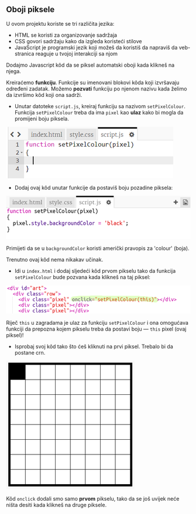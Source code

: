 ## Oboji piksele

U ovom projektu koriste se tri različita jezika:

+ HTML se koristi za organizovanje sadržaja
+ CSS govori sadržaju kako da izgleda koristeći stilove
+ JavaScript je programski jezik koji možeš da koristiš da napraviš da veb-stranica reaguje u tvojoj interakciji sa njom

Dodajmo Javascript kôd da se piksel automatski oboji kada klikneš na njega.

Kreiraćemo **funkciju**. Funkcije su imenovani blokovi kôda koji izvršavaju određeni zadatak. Možemo **pozvati** funkciju po njenom nazivu kada želimo da izvršimo kôd koji ona sadrži.

+ Unutar datoteke `script.js`, kreiraj funkciju sa nazivom `setPixelColour`. Funkcija `setPixelColour` treba da ima `pixel` kao **ulaz** kako bi mogla da promijeni boju piksela.

![Napravi funkciju](images/create-function.png)

+ Dodaj ovaj kôd unutar funkcije da postaviš boju pozadine piksela:

![screenshot](images/pixel-art-set-pixel-colour.png)

Primijeti da se u `backgroundColor` koristi američki pravopis za 'colour' (boja).

Trenutno ovaj kôd nema nikakav učinak.

+ Idi u `index.html` i dodaj sljedeći kôd prvom pikselu tako da funkcija `setPixelColour` bude pozvana kada klikneš na taj piksel:

![screenshot](images/pixel-art-onclick.png)

Riječ `this` u zagradama je ulaz za funkciju `setPixelColour` i ona omogućava funkciji da prepozna kojem pikselu treba da postavi boju — `this` pixel (ovaj piksel)!

+ Isprobaj svoj kôd tako što ćeš kliknuti na prvi piksel. Trebalo bi da postane crn.

![screenshot](images/pixel-art-black.png)

Kôd `onclick` dodali smo samo **prvom** pikselu, tako da se još uvijek neće ništa desiti kada klikneš na druge piksele.